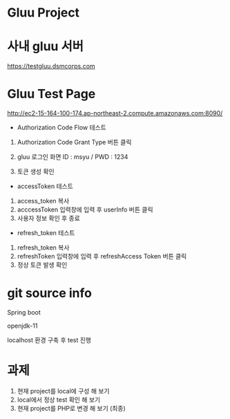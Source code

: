 # Gluu Project


# 사내 gluu 서버
https://testgluu.dsmcorps.com


# Gluu Test Page
http://ec2-15-164-100-174.ap-northeast-2.compute.amazonaws.com:8090/


- Authorization Code Flow 테스트

1. Authorization Code Grant Type 버튼 클릭

2. gluu 로그인 화면
ID : msyu / PWD : 1234

3. 토큰 생성 확인

- accessToken 테스트

1. access_token 복사
2. acccessToken 입력창에 입력 후 userInfo 버튼 클릭
3. 사용자 정보 확인 후 종료

- refresh_token 테스트

1. refresh_token  복사
2. refreshToken 입력창에 입력 후 refreshAccess Token 버튼 클릭
3. 정상 토큰 발생 확인


# git source info

Spring boot

openjdk-11

localhost 환경 구축 후 test 진행


# 과제
1. 현재 project를 local에 구성 해 보기
2. local에서 정상 test 확인 해 보기
3. 현재 project를 PHP로 변경 해 보기 (최종)


